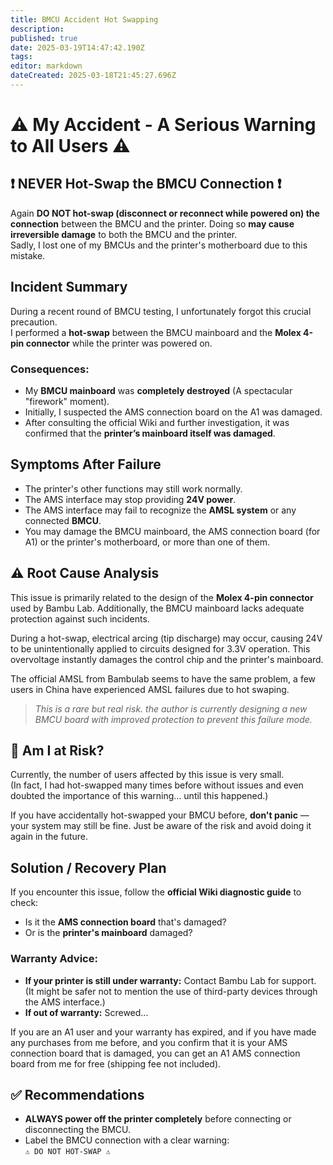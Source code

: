 ```yaml
---
title: BMCU Accident Hot Swapping
description: 
published: true
date: 2025-03-19T14:47:42.190Z
tags: 
editor: markdown
dateCreated: 2025-03-18T21:45:27.696Z
---
```


# ⚠️ My Accident - A Serious Warning to All Users ⚠️

## ❗ NEVER Hot-Swap the BMCU Connection ❗
Again **DO NOT hot-swap (disconnect or reconnect while powered on) the connection** between the BMCU and the printer.
Doing so **may cause irreversible damage** to both the BMCU and the printer.  
Sadly, I lost one of my BMCUs and the printer's motherboard due to this mistake.

## Incident Summary
During a recent round of BMCU testing, I unfortunately forgot this crucial precaution.  
I performed a **hot-swap** between the BMCU mainboard and the **Molex 4-pin connector** while the printer was powered on.

### Consequences:
- My **BMCU mainboard** was **completely destroyed** (A spectacular "firework" moment).
- Initially, I suspected the AMS connection board on the A1 was damaged.
- After consulting the official Wiki and further investigation, it was confirmed that the **printer’s mainboard itself was damaged**.

## Symptoms After Failure
- The printer's other functions may still work normally.
- The AMS interface may stop providing **24V power**.
- The AMS interface may fail to recognize the **AMSL system** or any connected **BMCU**.
- You may damage the BMCU mainboard, the AMS connection board (for A1) or the printer's motherboard, or more than one of them.



## ⚠️ Root Cause Analysis
This issue is primarily related to the design of the **Molex 4-pin connector** used by Bambu Lab. Additionally, the BMCU mainboard lacks adequate protection against such incidents.

During a hot-swap, electrical arcing (tip discharge) may occur, causing 24V to be unintentionally applied to circuits designed for 3.3V operation. This overvoltage instantly damages the control chip and the printer's mainboard.

The official AMSL from Bambulab seems to have the same problem, a few users in China have experienced AMSL failures due to hot swaping.

> *This is a rare but real risk. the author is currently designing a new BMCU board with improved protection to prevent this failure mode.*


## 🤔 Am I at Risk?
Currently, the number of users affected by this issue is very small.  
(In fact, I had hot-swapped many times before without issues and even doubted the importance of this warning... until this happened.)  

If you have accidentally hot-swapped your BMCU before, **don't panic** — your system may still be fine. Just be aware of the risk and avoid doing it again in the future.


## Solution / Recovery Plan
If you encounter this issue, follow the **official Wiki diagnostic guide** to check:
- Is it the **AMS connection board** that's damaged?
- Or is the **printer's mainboard** damaged?

### Warranty Advice:
- **If your printer is still under warranty:** Contact Bambu Lab for support. (It might be safer not to mention the use of third-party devices through the AMS interface.)
- **If out of warranty:** Screwed...

If you are an A1 user and your warranty has expired, and if you have made any purchases from me before, and you confirm that it is your AMS connection board that is damaged, you can get an A1 AMS connection board from me for free (shipping fee not included).

## ✅ Recommendations
- **ALWAYS power off the printer completely** before connecting or disconnecting the BMCU.
- Label the BMCU connection with a clear warning:  
  `⚠️ DO NOT HOT-SWAP ⚠️`


